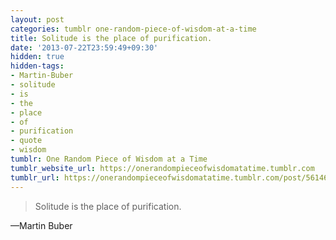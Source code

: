 ```yaml
---
layout: post
categories: tumblr one-random-piece-of-wisdom-at-a-time
title: Solitude is the place of purification.
date: '2013-07-22T23:59:49+09:30'
hidden: true
hidden-tags:
- Martin-Buber
- solitude
- is
- the
- place
- of
- purification
- quote
- wisdom
tumblr: One Random Piece of Wisdom at a Time
tumblr_website_url: https://onerandompieceofwisdomatatime.tumblr.com
tumblr_url: https://onerandompieceofwisdomatatime.tumblr.com/post/56146150247/solitude-is-the-place-of-purification
---
```

> Solitude is the place of purification.

—Martin Buber
